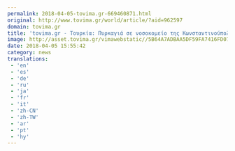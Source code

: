 ```yaml
---
permalink: 2018-04-05-tovima.gr-669460871.html
original: http://www.tovima.gr/world/article/?aid=962597
domain: tovima.gr
title: 'tovima.gr - Τουρκία: Πυρκαγιά σε νοσοκομείο της Κωνσταντινούπολης'
image: http://asset.tovima.gr/vimawebstatic//5B64A7ADBAA5DF59FA7416FD07CB4BC9.jpg
date: 2018-04-05 15:55:42
category: news
translations: 
 - 'en'
 - 'es'
 - 'de'
 - 'ru'
 - 'ja'
 - 'fr'
 - 'it'
 - 'zh-CN'
 - 'zh-TW'
 - 'ar'
 - 'pt'
 - 'hy'
---
```


